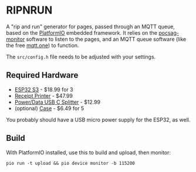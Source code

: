 # RIPNRUN

A "rip and run" generator for pages, passed through an MQTT queue, based on the [PlatformIO](https://platformio.org/) embedded framework. It relies on the [pocsag-monitor](https://github.com/dayvillefire/pocsag-monitor) software to listen to the pages, and an MQTT queue software (like the free [mqtt.one](https://mqtt.one/index.html)) to function.

The `src/config.h` file needs to be adjusted with your settings. 

## Required Hardware

* [ESP32 S3](https://www.amazon.com/dp/B0D4C7LJZX) - $18.99 for 3
* [Receipt Printer](https://www.amazon.com/gp/product/B0CQCT2NXX/) - $47.99
* [Power/Data USB C Splitter](https://www.amazon.com/dp/B0CB3M46Y5) - $12.99 
* (optional) [Case](https://www.amazon.com/gp/product/B07Q11F7DS/) - $6.49 for 5

You probably should have a USB micro power supply for the ESP32, as well.

## Build

With PlatformIO installed, use this to build and upload, then monitor:

`pio run -t upload && pio device monitor -b 115200`

